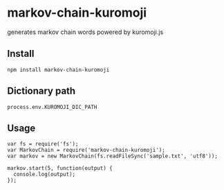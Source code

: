 # markov-chain-kuromoji

generates markov chain words powered by kuromoji.js

## Install
```
npm install markov-chain-kuromoji
```

## Dictionary path
```
process.env.KUROMOJI_DIC_PATH
```

## Usage
```
var fs = require('fs');
var MarkovChain = require('markov-chain-kuromoji');
var markov = new MarkovChain(fs.readFileSync('sample.txt', 'utf8'));

markov.start(5, function(output) {
  console.log(output);
});
```
